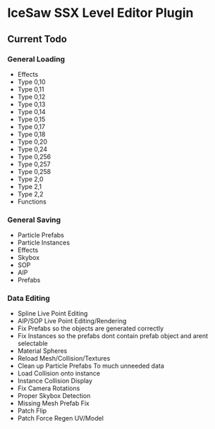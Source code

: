 # IceSaw SSX Level Editor Plugin
 
## Current Todo
### General Loading
 - Effects
 - Type 0,10
 - Type 0,11
 - Type 0,12
 - Type 0,13
 - Type 0,14
 - Type 0,15
 - Type 0,17
 - Type 0,18
 - Type 0,20
 - Type 0,24
 - Type 0,256
 - Type 0,257
 - Type 0,258
 - Type 2,0
 - Type 2,1
 - Type 2,2
 - Functions
 
### General Saving
 - Particle Prefabs
 - Particle Instances
 - Effects
 - Skybox
 - SOP
 - AIP
 - Prefabs
 
 ### Data Editing
 - Spline Live Point Editing
 - AIP/SOP Live Point Editing/Rendering
 - Fix Prefabs so the objects are generated correctly
 - Fix Instances so the prefabs dont contain prefab object and arent selectable
 - Material Spheres
 - Reload Mesh/Collision/Textures
 - Clean up Particle Prefabs To much unneeded data
 - Load Collision onto instance
 - Instance Collision Display
 - Fix Camera Rotations
 - Proper Skybox Detection
 - Missing Mesh Prefab Fix
 - Patch Flip
 - Patch Force Regen UV/Model